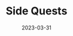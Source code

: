 ---
title: Side Quests
summary: I believe in the power of “I build, I break, I learn.” Side quests give me the freedom to experiment, solve real-world problems, and grow as a developer and creator. Here are some my coolest projects.
date: 2023-03-31
cardimage: quest1.jpeg
---